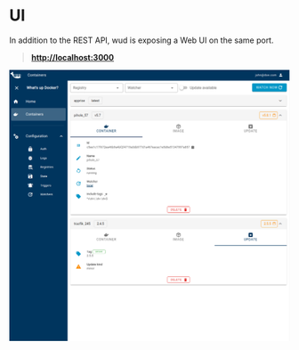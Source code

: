 # UI

In addition to the REST API, wud is exposing a Web UI on the same port.

> [**http://localhost:3000**](http://localhost:3000)

![image](ui.png)
